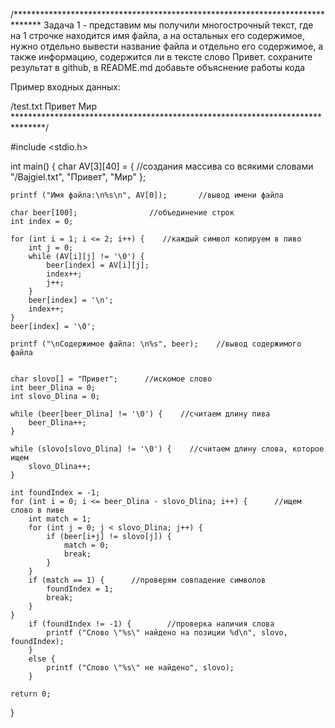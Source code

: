 /******************************************************************************
Задача 1 - представим мы получили многострочный текст, 
где на 1 строчке находится имя файла, а на остальных его содержимое, 
нужно отдельно вывести название файла и отдельно его содержимое, 
а также информацию, содержится ли в тексте слово Привет. сохраните результат в github, 
в README.md добавьте объяснение работы кода

Пример входных данных:

/test.txt
Привет
Мир
*******************************************************************************/

#include <stdio.h>

int main()
{
    char AV[3][40] = {                       //создания массива со всякими словами
        "/Bajgiel.txt",
        "Привет",
        "Мир"
    };
    
    printf ("Имя файла:\n%s\n", AV[0]);       //вывод имени файла
    
    char beer[100];                //объединение строк
    int index = 0;
    
    for (int i = 1; i <= 2; i++) {    //каждый символ копируем в пиво
        int j = 0;
        while (AV[i][j] != '\0') {
            beer[index] = AV[i][j];
            index++;
            j++;
        }
        beer[index] = '\n';
        index++;
    }
    beer[index] = '\0';
    
    printf ("\nСодержимое файла: \n%s", beer);    //вывод содержимого файла
    
    
    char slovo[] = "Привет";      //искомое слово
    int beer_Dlina = 0;
    int slovo_Dlina = 0;
    
    while (beer[beer_Dlina] != '\0') {    //считаем длину пива
        beer_Dlina++;
    }
    
    while (slovo[slovo_Dlina] != '\0') {    //считаем длину слова, которое ищем
        slovo_Dlina++;
    }
    
    int foundIndex = -1;
    for (int i = 0; i <= beer_Dlina - slovo_Dlina; i++) {      //ищем слово в пиве
        int match = 1;
        for (int j = 0; j < slovo_Dlina; j++) {
            if (beer[i+j] != slovo[j]) {
                match = 0;
                break;                
            }        
        }
        if (match == 1) {      //проверям совпадение символов
            foundIndex = 1;
            break;
        }
    }
        if (foundIndex != -1) {        //проверка наличия слова
            printf ("Слово \"%s\" найдено на позиции %d\n", slovo, foundIndex);
        }
        else {
            printf ("Слово \"%s\" не найдено", slovo);
        }
    
    return 0;
}



